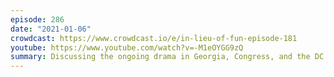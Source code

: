 ```yaml
---
episode: 286
date: "2021-01-06"
crowdcast: https://www.crowdcast.io/e/in-lieu-of-fun-episode-181
youtube: https://www.youtube.com/watch?v=-M1eOYGG9zQ
summary: Discussing the ongoing drama in Georgia, Congress, and the DC streets
---
```

